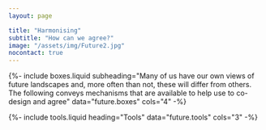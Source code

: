 ```yaml
---
layout: page

title: "Harmonising"
subtitle: "How can we agree?"
image: "/assets/img/Future2.jpg"
nocontact: true
---
```


{%-
include boxes.liquid
subheading="Many of us have our own views of future landscapes and, more often than not, these will differ from others.  The following conveys mechanisms that are available to help use to co-design and agree"
data="future.boxes"
cols="4"
-%}

{%-
include tools.liquid
heading="Tools"
data="future.tools"
cols="3"
-%}
